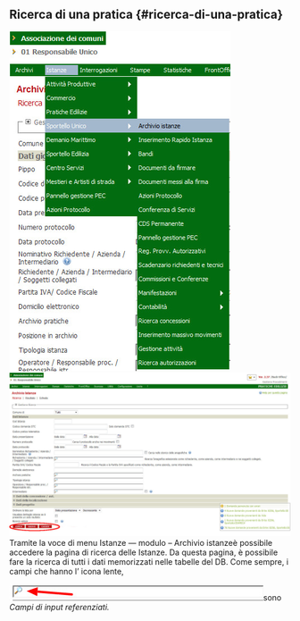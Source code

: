 ## Ricerca di una pratica {#ricerca-di-una-pratica}

![](../assets/immagine40.jpg)![](../assets/immagine41.jpg)Tramite la voce di menu Istanze — modulo – Archivio istanzeè possibile accedere la pagina di ricerca delle Istanze. Da questa pagina, è possibile fare la ricerca di tutti i dati memorizzati nelle tabelle del DB. Come sempre, i campi che hanno l’ icona lente,

![](../assets/immagine47.jpg)sono _Campi di input referenziati._